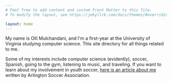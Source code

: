 ```yaml
---
# Feel free to add content and custom Front Matter to this file.
# To modify the layout, see https://jekyllrb.com/docs/themes/#overriding-theme-defaults

layout: home
---
```

My name is Olli Mulchandani, and I'm a first-year at the University of Virginia studying computer science. This site directory for all things related to me.

Some of my interests include computer science (evidently), soccer, Spanish, going to the gym, listening to music, and traveling. If you want to learn about my involvement in youth soccer, [here is an article about me](http://www.arlingtonsoccer.com/players-first-leadership-council-spotlight-olli-mulchandani) written by Arlington Soccer Association.
